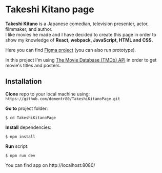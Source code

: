 # Takeshi Kitano page

**Takeshi Kitano** is a Japanese comedian, television presenter, actor, filmmaker, and author.  
I like movies he made and I have decided to create this page in order to show my knowledge of **React, webpack, JavaScript, HTML and CSS.**

Here you can find [Figma project](https://www.figma.com/file/9Tf8QuoCipEiX3PnP9CNcR/Takeshi-Kitano) (you can also run prototype).

In this project I'm using [The Movie Database (TMDb) API](https://developers.themoviedb.org/3/) in order to get movie's titles and posters.

## Installation

**Clone** repo to your local machine using:
`https://github.com/dementr80/TakeshiKitanoPage.git`

**Go to** project folder:
```shell
$ cd TakeshiKitanoPage
```

**Install** dependencies:
```shell
$ npm install
```

**Run** script:
```shell
$ npm run dev
```
You can find app on 
http://localhost:8080/
